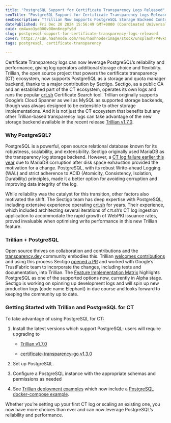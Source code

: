 ```yaml
---
title: "PostgreSQL Support for Certificate Transparency Logs Released"
seoTitle: "PostgreSQL Support for Certificate Transparency Logs Released"
seoDescription: "Trillian Now Supports PostgreSQL Storage Backend Contributed by Sectigo"
datePublished: Fri Dec 20 2024 15:56:49 GMT+0000 (Coordinated Universal Time)
cuid: cm4wxo3yd000v08mn6nepfy6d
slug: postgresql-support-for-certificate-transparency-logs-released
cover: https://cdn.hashnode.com/res/hashnode/image/stock/unsplash/P4vkOwEav7I/upload/110318ad7d043dbb56339c5df34227d6.jpeg
tags: postgresql, certificate-transparency

---
```


Certificate Transparency logs can now leverage PostgreSQL’s reliability and performance, giving log operators additional storage choice and flexibility. Trillian, the open source project that powers the certificate transparency (CT) ecosystem, now supports PostgreSQL as a storage and quota manager backend, thanks to a major contribution by Sectigo. Sectigo, as a public CA and an established part of the CT ecosystem, operates its own logs and runs the popular [crt.sh](http://crt.sh) Certificate Search tool. Trillian originally supports Google’s Cloud Spanner as well as MySQL as supported storage backends, though was always designed to be extensible to other storage implementations. And it is not just the CT ecosystem that benefits but any other Trillian-based transparency logs can take advantage of the new storage backend available in the recent release [Trillian v1.7.0](https://github.com/google/trillian/releases/tag/v1.7.0).

### Why PostgreSQL?

PostgreSQL is a powerful, open source relational database known for its robustness, scalability, and extensibility. Sectigo originally used MariaDB as the transparency log storage backend. However, a [CT log failure earlier this year](https://groups.google.com/a/chromium.org/g/ct-policy/c/038B7F4g8cU/m/KsOJaEhnBgAJ) due to MariaDB corruption after disk space exhaustion provided the motivation for a change. PostgreSQL, with its robust Write-ahead Logging (WAL) and strict adherence to ACID (Atomicity, Consistency, Isolation, Durability) principles, made it a better option for avoiding corruption and improving data integrity of the log.

While reliability was the catalyst for this transition, other factors also motivated the shift. The Sectigo team has deep expertise with PostgreSQL, including extensive experience operating [crt.sh](http://crt.sh) for years. Their experience, which included architecting several iterations of crt.sh’s CT log ingestion application to accommodate the rapid growth of WebPKI issuance rates, proved invaluable when optimising write performance in this new Trillian feature.

### Trillian + PostgreSQL

Open source thrives on collaboration and contributions and the [transparency.dev](http://transparency.dev) community embodies this. Trillian [welcomes contributions](https://github.com/google/trillian/blob/master/CONTRIBUTING.md) and using this process Sectigo [opened a PR](https://github.com/google/trillian/pull/3644) and worked with Google’s TrustFabric team to incorporate the changes, including tests and documentation, into Trillian. The [Feature Implementation Matrix](https://google.github.io/trillian/docs/Feature_Implementation_Matrix.html) highlights PostgreSQL as one of the supported options now, currently in Alpha stage. Sectigo is working on spinning up development logs and will spin up new production logs (code name Elephant) in due course and looks forward to keeping the community up to date.

### Getting Started with Trillian and PostgreSQL for CT

To take advantage of using PostgreSQL for CT:

1. Install the latest versions which support PostgreSQL: users will require upgrading to
    
    * [Trillian v1.7.0](https://github.com/google/trillian/releases/tag/v1.7.0)
        
    * [certificate-transparency-go v1.3.0](https://github.com/google/certificate-transparency-go/releases/tag/v1.3.0)
        
2. Set up PostgreSQL.
    
3. Configure a PostgreSQL instance with the appropriate schemas and permissions as needed
    
4. See [Trillian deployment examples](https://github.com/google/trillian/tree/master/examples/deployment) which now include a [PostgreSQL docker-compose example](https://github.com/google/trillian/tree/master/examples/deployment/postgresql).
    

Whether you’re setting up your first CT log or scaling an existing one, you now have more choices than ever and can now leverage PostgreSQL’s reliability and performance.